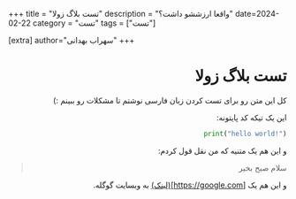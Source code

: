 +++
title = "تست بلاگ زولا"
description = "واقعا ارزششو داشت؟"
date=2024-02-22
category = "تست"
tags = ["تست"]

[extra]
author="سهراب بهدانی"
+++


<div dir="auto">

# تست بلاگ زولا
کل این متن رو برای تست کردن زبان فارسی نوشتم تا مشکلات رو ببینم :)

این یک تیکه کد پایتونه:
```python
print("hello world!")
```
و این هم یک متنیه که من نقل قول کردم:
> سلام
> صبح بخیر

و این هم یک [https://google.com](لینک) به وبسایت گوگله.
</div>
